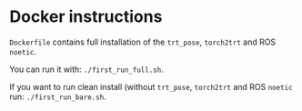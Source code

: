 # Docker instructions 

`Dockerfile` contains full installation of the `trt_pose`, `torch2trt` and ROS `noetic`. 

You can run it with: `./first_run_full.sh`. 

If you want to run clean install (without `trt_pose`, `torch2trt` and ROS `noetic` run: `./first_run_bare.sh`. 


